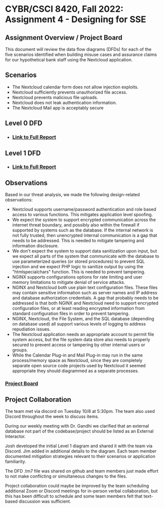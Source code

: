 # CYBR/CSCI 8420, Fall 2022: Assignment 4 - Designing for SSE


Assignment Overview / Project Board
-
This document will review the data flow diagrams (DFDs) for each of the five scenarios identified when building misuse cases and assurance claims for our hypothetical bank staff using the Nextcloud application.


Scenarios
-

- The Nextcloud calendar form does not allow injection exploits.
- Nextcloud sufficiently prevents unauthorized file access. 
- Nextcloud prevents malicious file uploads.
- Nextcloud does not leak authentication information.
- The Nextcloud Mail app is acceptably secure

Level 0 DFD
-

- <h3><a href="https://unosec.github.io/Level0DFD.htm" target="_blank">Link to Full Report</a> </h3>

Level 1 DFD 
-

- <h3><a href="https://unosec.github.io/Level1DFD.htm" target="_blank">Link to Full Report</a>

Observations
-

Based in our threat analysis, we made the following design-related observations:

- Nextcloud supports username/password authentication and role based access to various functions.  This mitigates application level spoofing.
- We expect the system to support encrypted communication across the internet threat boundary, and possibly also within the firewall if supported by systems such as the database.  If the internal network is not fully trusted, then unencrypted internal communication is a gap that needs to be addressed.  This is needed to mitigate tampering and information disclosure.
- We don't expect the system to support data sanitization upon input, but we expect all parts of the system that communicate with the database to use parameterized queries (or stored procedures) to prevent SQL injection and we expect PHP logic to sanitize output by using the "htmlspecialchars" function.  This is needed to prevent tampering.
- NGINX supports configurations options for rate limiting and user memory limitations to mitigate denial of service attacks.
- NGINX and Nextcloud both use plain text configuration files.  These files may contain sensitive information such as server names and IP address and database authorization credentials.  A gap that probably needs to be addressed is that both NGINX and Nextcloud need to support encrypted configuration files, or at least reading encrypted information from standard configuration files in order to prevent tampering.
- NGINX, Nextcloud, the File System, and the SQL database (depending on database used) all support various levels of logging to address repudiation issues.
- The Nextcloud application needs an appropriate account to permit file system access, but the file system data store also needs to properly secured to prevent access or tampering by other internal users or groups.
- While the Calendar Plug-in and Mail Plug-in may run in the same process/memory space as Nextcloud, since they are completely separate open source code projects used by Nextcloud it seemed appropriate they should diagrammed as a separate processes.
 
<h3><a href="https://github.com/orgs/unosec/projects/8" target="_blank">Project Board</a> </h3>

Project Collaboration
-
The team met via discord on Tuesday 10/8 at 5:30pm. The team also used Discord throughout the week to discuss items.

During our weekly meeting with Dr. Gandhi we clarified that an external database not part of the codebase/project should be listed as an External Interactor.

Josh developed the initial Level 1 diagram and shared it with the team via Discord.  Jim added in additional details to the diagram.  Each team member documented mitigation strategies relevant to their scenarios or application familiarity.

The DFD .tm7 file was shared on github and team members just made effort to not make conflicting or simultaneous changes to the files.

Project collaboration could maybe be improved by the team scheduling additional Zoom or Discord meetings for in-person verbal collaboration, but this has been difficult to schedule and some team members felt that text-based discussion was sufficient.
